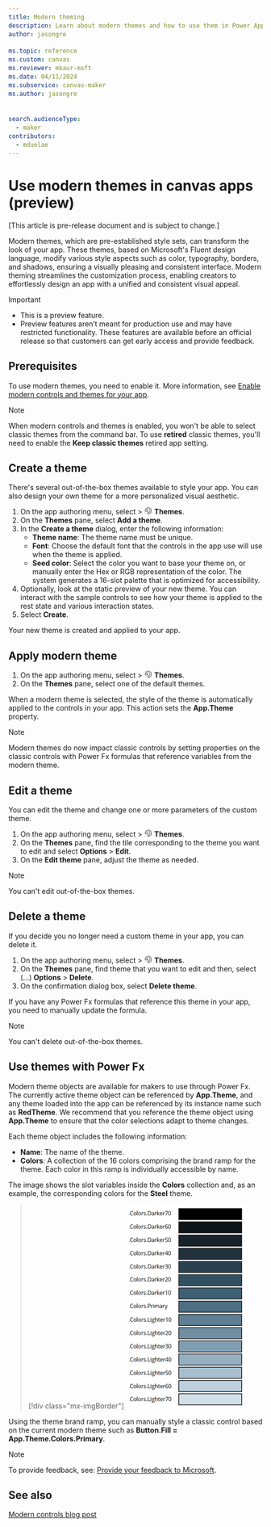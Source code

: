 ```yaml
---
title: Modern theming
description: Learn about modern themes and how to use them in Power Apps.
author: jasongre

ms.topic: reference
ms.custom: canvas
ms.reviewer: mkaur-msft
ms.date: 04/11/2024
ms.subservice: canvas-maker
ms.author: jasongre


search.audienceType:
  - maker
contributors:
  - mduelae
---
```


# Use modern themes in canvas apps (preview)

[This article is pre-release document and is subject to change.]

Modern themes, which are pre-established style sets, can transform the look of your app. These themes, based on Microsoft's Fluent design language, modify various style aspects such as color, typography, borders, and shadows, ensuring a visually pleasing and consistent interface. Modern theming streamlines the customization process, enabling creators to effortlessly design an app with a unified and consistent visual appeal.

> [!IMPORTANT]
> - This is a preview feature.
> - Preview features aren’t meant for production use and may have restricted functionality. These features are available before an official release so that customers can get early access and provide feedback.

## Prerequisites 

To use modern themes, you need to enable it. More information, see [Enable modern controls and themes for your app](overview-modern-controls.md#enable-modern-controls-and-themes-for-your-app).

> [!NOTE]
> When modern controls and themes is enabled, you won't be able to select classic themes from the command bar. To use **retired** classic themes, you'll need to enable the **Keep classic themes** retired app setting.  

## Create a theme

There's several out-of-the-box themes available to style your app. You can also design your own theme for a more personalized visual aesthetic.

1. On the app authoring menu, select > ![Themes icon](media/theme-icon.png) **Themes**.
2. On the **Themes** pane, select **Add a theme**.
3. In the **Create a theme** dialog, enter the following information:
    -  **Theme name**: The theme name must be unique.
    -  **Font**: Choose the default font that the controls in the app use will use when the theme is applied.
    -  **Seed color**: Select the color you want to base your theme on, or manually enter the Hex or RGB representation of the color. The system generates a 16-slot palette that is optimized for accessibility.
4. Optionally, look at the static preview of your new theme. You can interact with the sample controls to see how your theme is applied to the rest state and various interaction states.    
5. Select **Create**.

Your new theme is created and applied to your app.

## Apply modern theme 

1. On the app authoring menu, select > ![Themes icon](media/theme-icon.png) **Themes**.
2. On the **Themes** pane, select one of the default themes. 

When a modern theme is selected, the style of the theme is automatically applied to the controls in your app. This action sets the **App.Theme** property.  

> [!NOTE]
> Modern themes do now impact classic controls by setting properties on the classic controls with Power Fx formulas that reference variables from the modern theme. 

## Edit a theme
You can edit the theme and change one or more parameters of the custom theme.

1. On the app authoring menu, select > ![Themes icon](media/theme-icon.png) **Themes**.
2. On the **Themes** pane, find the tile corresponding to the theme you want to edit and select **Options** > **Edit**.
3. On the **Edit theme** pane, adjust the theme as needed.

> [!NOTE]
> You can't edit out-of-the-box themes.

## Delete a theme
If you decide you no longer need a custom theme in your app, you can delete it.

1. On the app authoring menu, select > ![Themes icon](media/theme-icon.png) **Themes**.
2. On the **Themes** pane, find theme that you want to edit and then, select (...) **Options** > **Delete**.
3. On the confirmation dialog box, select **Delete theme**.

If you have any Power Fx formulas that reference this theme in your app, you need to manually update the formula.

> [!NOTE]
> You can't delete out-of-the-box themes.

## Use themes with Power Fx

Modern theme objects are available for makers to use through Power Fx. The currently active theme object can be referenced by **App.Theme**, and any theme loaded into the app can be referenced by its instance name such as **RedTheme**. We recommend that you reference the theme object using **App.Theme** to ensure that the color selections adapt to theme changes.  

Each theme object includes the following information: 
-  **Name**: The name of the theme.
-  **Colors**: A collection of the 16 colors comprising the brand ramp for the theme. Each color in this ramp is individually accessible by name.

The image shows the slot variables inside the **Colors** collection and, as an example, the corresponding colors for the **Steel** theme.  
> [!div class="mx-imgBorder"]
> ![Turn on modern controls](media/modern-themes-color-ramp.png)

Using the theme brand ramp, you can manually style a classic control based on the current modern theme such as **Button.Fill = App.Theme.Colors.Primary**.


> [!NOTE]
> To provide feedback, see: [Provide your feedback to Microsoft](overview-modern-controls.md#provide-feedback-to-microsoft).

## See also

[Modern controls blog post](https://go.microsoft.com/fwlink/?linkid=2229189) 
